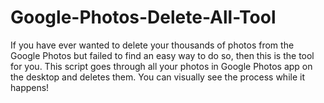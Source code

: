 # Google-Photos-Delete-All-Tool
If you have ever wanted to delete your thousands of photos from the Google Photos but failed to find an easy way to do so, then this is the tool for you. This script goes through all your photos in Google Photos app on the desktop and deletes them. You can visually see the process while it happens!
